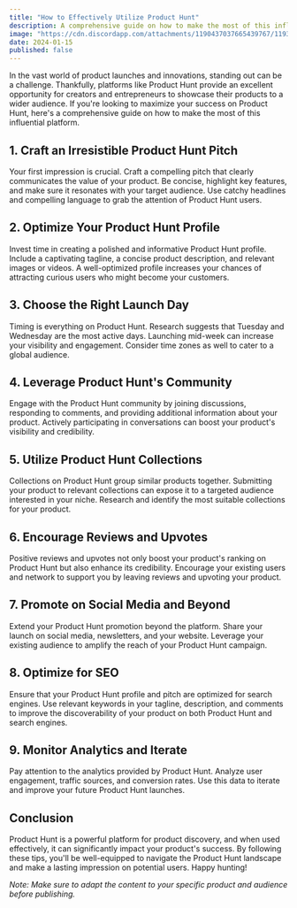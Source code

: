 ```yaml
---
title: "How to Effectively Utilize Product Hunt"
description: A comprehensive guide on how to make the most of this influential platform.
image: "https://cdn.discordapp.com/attachments/1190437037665439767/1193362782121361528/foundercentral_49862_magazine_cover_artwork_for_a_business_blog_e482c376-7099-4734-b0c2-b422e447f0e1.png?ex=65ac70b2&is=6599fbb2&hm=fdbb858d597223379220d18e040f9e80fff85e1a4aaf80ca2229331f96b58721&"
date: 2024-01-15
published: false
---
```


In the vast world of product launches and innovations, standing out can be a challenge. Thankfully, platforms like Product Hunt provide an excellent opportunity for creators and entrepreneurs to showcase their products to a wider audience. If you're looking to maximize your success on Product Hunt, here's a comprehensive guide on how to make the most of this influential platform.

## 1. **Craft an Irresistible Product Hunt Pitch**

Your first impression is crucial. Craft a compelling pitch that clearly communicates the value of your product. Be concise, highlight key features, and make sure it resonates with your target audience. Use catchy headlines and compelling language to grab the attention of Product Hunt users.

## 2. **Optimize Your Product Hunt Profile**

Invest time in creating a polished and informative Product Hunt profile. Include a captivating tagline, a concise product description, and relevant images or videos. A well-optimized profile increases your chances of attracting curious users who might become your customers.

## 3. **Choose the Right Launch Day**

Timing is everything on Product Hunt. Research suggests that Tuesday and Wednesday are the most active days. Launching mid-week can increase your visibility and engagement. Consider time zones as well to cater to a global audience.

## 4. **Leverage Product Hunt's Community**

Engage with the Product Hunt community by joining discussions, responding to comments, and providing additional information about your product. Actively participating in conversations can boost your product's visibility and credibility.

## 5. **Utilize Product Hunt Collections**

Collections on Product Hunt group similar products together. Submitting your product to relevant collections can expose it to a targeted audience interested in your niche. Research and identify the most suitable collections for your product.

## 6. **Encourage Reviews and Upvotes**

Positive reviews and upvotes not only boost your product's ranking on Product Hunt but also enhance its credibility. Encourage your existing users and network to support you by leaving reviews and upvoting your product.

## 7. **Promote on Social Media and Beyond**

Extend your Product Hunt promotion beyond the platform. Share your launch on social media, newsletters, and your website. Leverage your existing audience to amplify the reach of your Product Hunt campaign.

## 8. **Optimize for SEO**

Ensure that your Product Hunt profile and pitch are optimized for search engines. Use relevant keywords in your tagline, description, and comments to improve the discoverability of your product on both Product Hunt and search engines.

## 9. **Monitor Analytics and Iterate**

Pay attention to the analytics provided by Product Hunt. Analyze user engagement, traffic sources, and conversion rates. Use this data to iterate and improve your future Product Hunt launches.

## Conclusion

Product Hunt is a powerful platform for product discovery, and when used effectively, it can significantly impact your product's success. By following these tips, you'll be well-equipped to navigate the Product Hunt landscape and make a lasting impression on potential users. Happy hunting!

*Note: Make sure to adapt the content to your specific product and audience before publishing.*
